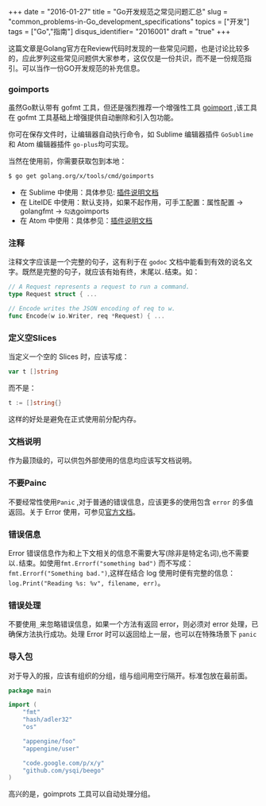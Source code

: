 +++
date = "2016-01-27"
title = "Go开发规范之常见问题汇总"
slug = "common_problems-in-Go_development_specifications"
topics = ["开发"]
tags = ["Go","指南"]
disqus_identifier= "2016001"
draft = "true"
+++

这篇文章是Golang官方在Review代码时发现的一些常见问题，也是讨论比较多的，应此罗列这些常见问题供大家参考，这仅仅是一份共识，而不是一份规范指引。可以当作一份GO开发规范的补充信息。

### goimports

虽然Go默认带有 gofmt 工具，但还是强烈推荐一个增强性工具 [goimport] ,该工具在 gofmt 工具基础上增强提供自动删除和引入包功能。

你可在保存文件时，让编辑器自动执行命令，如 Sublime 编辑器插件 `GoSublime` 和 Atom 编辑器插件 `go-plus`均可实现。

当然在使用前，你需要获取包到本地：
```bash
$ go get golang.org/x/tools/cmd/goimports
```

+ 在 Sublime 中使用：具体参见: [插件说明文档](http://michaelwhatcott.com/gosublime-goimports)
+ 在 LiteIDE 中使用：默认支持，如果不起作用，可手工配置：属性配置 -> golangfmt -> `勾选`goimports
+ 在 Atom 中使用：具体参见：[插件说明文档](https://atom.io/packages/go-plus)

### 注释

注释文字应该是一个完整的句子，这有利于在 `godoc` 文档中能看到有效的说名文字。既然是完整的句子，就应该有始有终，末尾以`.`结束。如：
```go
// A Request represents a request to run a command.
type Request struct { ...

// Encode writes the JSON encoding of req to w.
func Encode(w io.Writer, req *Request) { ...
```

### 定义空Slices
当定义一个空的 Slices 时，应该写成：
```go
var t []string
```
而不是：
```go
t := []string{}
```
这样的好处是避免在正式使用前分配内存。

### 文档说明

作为最顶级的，可以供包外部使用的信息均应该写文档说明。

### 不要Painc

不要经常性使用`Panic` ,对于普通的错误信息，应该更多的使用包含 `error` 的多值返回。关于 Error 使用，可参见[官方文档](http://golang.org/doc/effective_go.html#errors)。

### 错误信息

Error 错误信息作为和上下文相关的信息不需要大写(除非是特定名词),也不需要以`.`结束。如使用`fmt.Errorf("something bad")` 而不写成：`fmt.Errorf("Something bad.")`,这样在结合 log 使用时便有完整的信息：`log.Print("Reading %s: %v", filename, err)`。

### 错误处理

不要使用`_`来忽略错误信息，如果一个方法有返回 error，则必须对 error 处理，已确保方法执行成功。处理 Error 时可以返回给上一层，也可以在特殊场景下 `panic`

### 导入包

对于导入的报，应该有组织的分组，组与组间用空行隔开。标准包放在最前面。
```go
package main

import (
    "fmt"
    "hash/adler32"
    "os"

    "appengine/foo"
    "appengine/user"

    "code.google.com/p/x/y"
    "github.com/ysqi/beego"
)
```
高兴的是，goimprots 工具可以自动处理分组。

[goimport]: https://github.com/bradfitz/goimports
